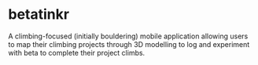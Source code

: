 # betatinkr
A climbing-focused (initially bouldering) mobile application allowing users to map their climbing projects through 3D modelling to log and experiment with beta to complete their project climbs.